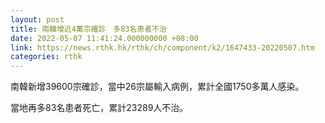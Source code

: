 ```yaml
---
layout: post
title: 南韓增近4萬宗確診　多83名患者不治
date: 2022-05-07 11:41:24.000000000 +08:00
link: https://news.rthk.hk/rthk/ch/component/k2/1647433-20220507.htm
categories: rthk
---
```


南韓新增39600宗確診，當中26宗屬輸入病例，累計全國1750多萬人感染。

當地再多83名患者死亡，累計23289人不治。
